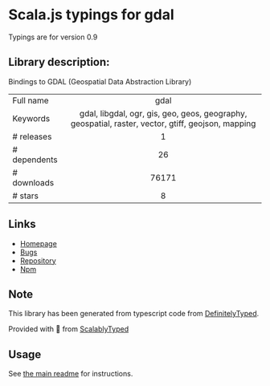 
# Scala.js typings for gdal

Typings are for version 0.9

## Library description:
Bindings to GDAL (Geospatial Data Abstraction Library)

|                    |                 |
| ------------------ | :-------------: |
| Full name          | gdal |
| Keywords           | gdal, libgdal, ogr, gis, geo, geos, geography, geospatial, raster, vector, gtiff, geojson, mapping |
| # releases         | 1 |
| # dependents       | 26 |
| # downloads        | 76171 |
| # stars            | 8 |

## Links
- [Homepage](https://github.com/naturalatlas/node-gdal#readme)
- [Bugs](https://github.com/naturalatlas/node-gdal/issues)
- [Repository](https://github.com/naturalatlas/node-gdal)
- [Npm](https://www.npmjs.com/package/gdal)
    


## Note
This library has been generated from typescript code from [DefinitelyTyped](https://definitelytyped.org).

Provided with :purple_heart: from [ScalablyTyped](https://github.com/oyvindberg/ScalablyTyped)

## Usage
See [the main readme](../../readme.md) for instructions.


